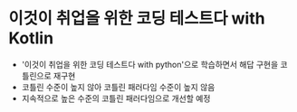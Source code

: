 # 이것이 취업을 위한 코딩 테스트다 with Kotlin
- '이것이 취업을 위한 코딩 테스트다 with python'으로 학습하면서 해답 구현을 코틀린으로 재구현
- 코틀린 수준이 높지 않아 코틀린 패러다임 수준이 높지 않음
- 지속적으로 높은 수준의 코틀린 패러다임으로 개선할 예정
